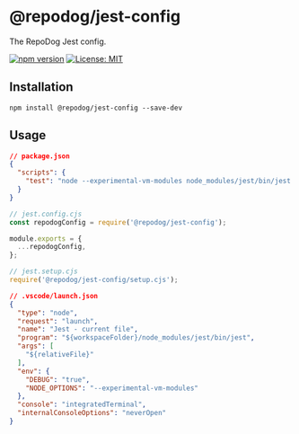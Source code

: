 # @repodog/jest-config

The RepoDog Jest config.

[![npm version](https://badge.fury.io/js/%40repodog%2Fjest-config.svg)](https://badge.fury.io/js/%40repodog%2Fjest-config)
[![License: MIT](https://img.shields.io/badge/License-MIT-yellow.svg)](LICENSE)

## Installation

```shell
npm install @repodog/jest-config --save-dev
```

## Usage

```json
// package.json
{
  "scripts": {
    "test": "node --experimental-vm-modules node_modules/jest/bin/jest.js"
  }
}
```

```javascript
// jest.config.cjs
const repodogConfig = require('@repodog/jest-config');

module.exports = {
  ...repodogConfig,
};
```

```javascript
// jest.setup.cjs
require('@repodog/jest-config/setup.cjs');
```

```json
// .vscode/launch.json
{
  "type": "node",
  "request": "launch",
  "name": "Jest - current file",
  "program": "${workspaceFolder}/node_modules/jest/bin/jest",
  "args": [
    "${relativeFile}"
  ],
  "env": {
    "DEBUG": "true",
    "NODE_OPTIONS": "--experimental-vm-modules"
  },
  "console": "integratedTerminal",
  "internalConsoleOptions": "neverOpen"
}
```
